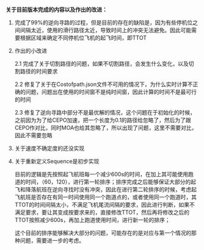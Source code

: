 **关于目前版本完成的内容以及作出的改进：**

1. 完成了99%的逆向寻路的过程，但是目前的存在的缺陷是，因为有些停机位之间间隔太近，使用的滑行路径太近，导致时间上的冲突无法避免。因此可能需要根据区域来确定不同停机位飞机的起飞时间，即TTOT

2. 作出的小改进

   2.1 完成了关于切割路径的问题，如果不切割路径，会发生什么变化，以及切割路径的时间要求

   2.2 修复了关于在Costofpath.json文件不可用的情况下，为什么实时计算不正确的问题，问题出在使用的时间窗不是纯时间窗，因此计算的时间不是最可行的时间

   2.3 修复了逆向寻路中部分不是最优解的情况，这个问题在于初始化的时候，之前因为为了给CEPO加速，把一个长度为0.1的路径给忽略了，然后为了跟CEPO作对比，同时MOA也给其忽略了，所以出现了问题，这里不需要对比，因此不需要忽略

3. 关于速度不确定度的还没实现

4. 关于重新定义Sequence是初步实现

   目前的逻辑是先按照起飞航班每一个减少600s的时间，在加上其可能使用跑道的时间，（60，120），进行第一轮排序；排序完成之后能够保证大部分的起飞和降落航班在逆向寻找时没有冲突，因此在进行第二轮排序的时候，考虑起飞航班是否存在有同一时间使用同一个跑道点的，或者使用同一个跑道时，其TTOT的时间间隔太小，不满足飞机尾流间隔的要求，因此进行判断，如果不满足要求，要让其变成按要求来的，直接修改TTOT，然后再将修改之后的TTOT按照减少600s，再加上跑道使用时间，进行新一轮的排序；

   这个目前的排序能够解决大部分的问题，可能存在的是对应与第一个情况的那种问题，需要进一步的考虑。

   